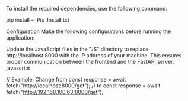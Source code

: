 To install the required dependencies, use the following command:


pip install -r Pip_Install.txt

Configuration
Make the following configurations before running the application:

Update the JavaScript files in the "JS" directory to replace http://localhost:8000 with the IP address of your machine. This ensures proper communication between the frontend and the FastAPI server.
javascript

// Example: Change from
const response = await fetch("http://localhost:8000/get");
// to
const response = await fetch("http://192.168.100.63:8000/get");

